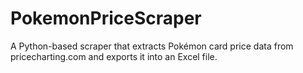 # PokemonPriceScraper
A Python-based scraper that extracts Pokémon card price data from pricecharting.com and exports it into an Excel file.
